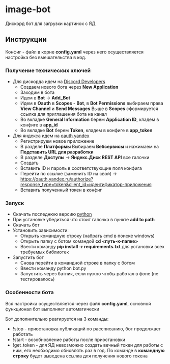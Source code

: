 # image-bot
Дискорд бот для загрузки картинок с ЯД


## Инструкции

Конфиг - файл в корне **config.yaml** через него осуществляется настройка без вмешательства в код.

### Получение технических ключей
- Для дискорда идем на [Discord Developers](https://discord.com/developers/applications)
    - Создаем нового бота через **New Application**
    - Заходим в бота
    - Идем в **Bot** -> **Add_Bot**
    - Идем в **Oauth** в **Scopes** - **Bot**, в **Bot Permissions** выбираем права **View Channel** и **Send Messages**
    Выше в **Scopes** сформируется ссылка для приглашения бота на канал
    - Во вкладке **General Information** берем **Application ID**, кладем в конфиге в **app_id**
    - Во вкладке **Bot** берем **Token**, кладем в конфиге в **app_token**
- Для яндекса идем на [oauth yandex](https://oauth.yandex.ru/)
    - Регистрируем новое приложение
    - В разделе **Платформы** Выбираем **Вебсервисы** и нажимаем на **Подставить URL для разработки**
    - В разделе **Доступы** -> **Яндекс.Диск REST API** все галочки
    - Создать
    - Вставить ID и пароль в соответствующие поля конфига
    - Перейти по ссылке (заменить ID на свой) -> https://oauth.yandex.ru/authorize?response_type=token&client_id=идентификатор-приложения
    - Вставить полученный токен в конфиг

### Запуск
- Скачать последнюю версию [python](https://www.python.org/downloads/windows/)
- При установке убедиться что стоит галочка в пункте **add to path**
- Скачать бот
- Установить зависимости:
    - Открыть командную строку (набрать cmd в поиске windows)
    - Открыть папку с ботом командой **cd <путь-к-папке>**
    - Ввести команду **pip install -r requirements.txt** для установки всех требуемых библиотек
- Запустить бот
    - Cнова перейти в командной строке в папку с ботом
    - Ввести команду python bot.py
    - Запустить через батник, если нужно чтобы работал в фоне (не тестировалось)
    
### Особенности бота
Вся настройка осуществляется через файл **config.yaml**, основной функционал бот выполняет автоматически

Бот дополнительно реагируется на 3 команды:
- !stop - приостановка публикаций по рассписанию, бот продолжает работать
- !start - возобновление работы после приостановки
- !get_token - для ЯД невозможно создать вечный токен для работы с ним, его необходимо обновлять раз в год.
По команде в **командную строку** будет выведена ссылка для получения нового токена